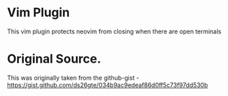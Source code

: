 # Vim Plugin

This vim plugin protects neovim from closing when there are open terminals

# Original Source.

This was originally taken from the github-gist - https://gist.github.com/ds26gte/034b9ac9edeaf86d0ff5c73f97dd530b
